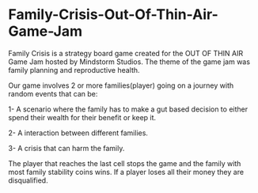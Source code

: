  # Family-Crisis-Out-Of-Thin-Air-Game-Jam

Family Crisis is a strategy board game created for the OUT OF THIN AIR Game Jam hosted by Mindstorm Studios. The theme of the game jam was family planning and reproductive health.


Our game involves 2 or more families(player) going on a journey with random events that can be: 

1- A scenario where the family has to make a gut based decision to either spend their wealth for their benefit or keep it.

2- A interaction between different families.

3- A crisis that can harm the family.


The player that reaches the last cell stops the game and the family with most family stability coins wins. If a player loses all their money they are disqualified.
